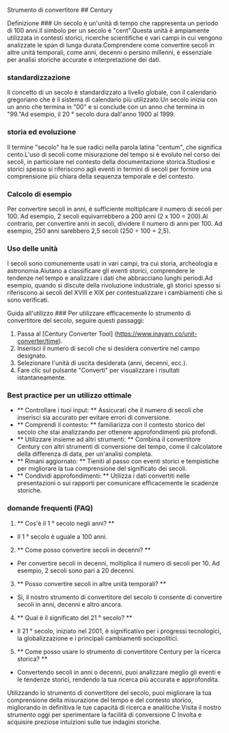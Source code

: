 Strumento di convertitore ## Century

Definizione ###
Un secolo è un'unità di tempo che rappresenta un periodo di 100 anni.Il simbolo per un secolo è "cent".Questa unità è ampiamente utilizzata in contesti storici, ricerche scientifiche e vari campi in cui vengono analizzate le span di lunga durata.Comprendere come convertire secoli in altre unità temporali, come anni, decenni o persino millenni, è essenziale per analisi storiche accurate e interpretazione dei dati.

### standardizzazione
Il concetto di un secolo è standardizzato a livello globale, con il calendario gregoriano che è il sistema di calendario più utilizzato.Un secolo inizia con un anno che termina in "00" e si conclude con un anno che termina in "99."Ad esempio, il 20 ° secolo dura dall'anno 1900 al 1999.

### storia ed evoluzione
Il termine "secolo" ha le sue radici nella parola latina "centum", che significa cento.L'uso di secoli come misurazione del tempo si è evoluto nel corso dei secoli, in particolare nel contesto della documentazione storica.Studiosi e storici spesso si riferiscono agli eventi in termini di secoli per fornire una comprensione più chiara della sequenza temporale e del contesto.

### Calcolo di esempio
Per convertire secoli in anni, è sufficiente moltiplicare il numero di secoli per 100. Ad esempio, 2 secoli equivarrebbero a 200 anni (2 x 100 = 200).Al contrario, per convertire anni in secoli, dividere il numero di anni per 100. Ad esempio, 250 anni sarebbero 2,5 secoli (250 ÷ 100 = 2,5).

### Uso delle unità
I secoli sono comunemente usati in vari campi, tra cui storia, archeologia e astronomia.Aiutano a classificare gli eventi storici, comprendere le tendenze nel tempo e analizzare i dati che abbracciano lunghi periodi.Ad esempio, quando si discute della rivoluzione industriale, gli storici spesso si riferiscono ai secoli del XVIII e XIX per contestualizzare i cambiamenti che si sono verificati.

Guida all'utilizzo ###
Per utilizzare efficacemente lo strumento di convertitore del secolo, seguire questi passaggi:
1. Passa al [Century Converter Tool] (https://www.inayam.co/unit-converter/time).
2. Inserisci il numero di secoli che si desidera convertire nel campo designato.
3. Selezionare l'unità di uscita desiderata (anni, decenni, ecc.).
4. Fare clic sul pulsante "Converti" per visualizzare i risultati istantaneamente.

### Best practice per un utilizzo ottimale
- ** Controllare i tuoi input: ** Assicurati che il numero di secoli che inserisci sia accurato per evitare errori di conversione.
- ** Comprendi il contesto: ** familiarizza con il contesto storico del secolo che stai analizzando per ottenere approfondimenti più profondi.
- ** Utilizzare insieme ad altri strumenti: ** Combina il convertitore Century con altri strumenti di conversione del tempo, come il calcolatore della differenza di data, per un'analisi completa.
- ** Rimani aggiornato: ** Tieniti al passo con eventi storici e tempistiche per migliorare la tua comprensione del significato dei secoli.
- ** Condividi approfondimenti: ** Utilizza i dati convertiti nelle presentazioni o sui rapporti per comunicare efficacemente le scadenze storiche.

### domande frequenti (FAQ)

1. ** Cos'è il 1 ° secolo negli anni? **
- Il 1 ° secolo è uguale a 100 anni.

2. ** Come posso convertire secoli in decenni? **
- Per convertire secoli in decenni, moltiplica il numero di secoli per 10. Ad esempio, 2 secoli sono pari a 20 decenni.

3. ** Posso convertire secoli in altre unità temporali? **
- Sì, il nostro strumento di convertitore del secolo ti consente di convertire secoli in anni, decenni e altro ancora.

4. ** Qual è il significato del 21 ° secolo? **
- Il 21 ° secolo, iniziato nel 2001, è significativo per i progressi tecnologici, la globalizzazione e i principali cambiamenti sociopolitici.

5. ** Come posso usare lo strumento di convertitore Century per la ricerca storica? **
- Convertendo secoli in anni o decenni, puoi analizzare meglio gli eventi e le tendenze storici, rendendo la tua ricerca più accurata e approfondita.

Utilizzando lo strumento di convertitore del secolo, puoi migliorare la tua comprensione della misurazione del tempo e del contesto storico, migliorando in definitiva le tue capacità di ricerca e analitiche.Visita il nostro strumento oggi per sperimentare la facilità di conversione C Involta e acquisire preziose intuizioni sulle tue indagini storiche.